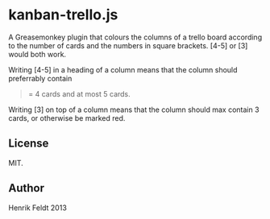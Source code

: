 kanban-trello.js
================

A Greasemonkey plugin that colours the columns of a trello board according to
the number of cards and the numbers in square brackets. [4-5] or [3] would both work.

Writing [4-5] in a heading of a column means that the column should preferrably contain
>= 4 cards and at most 5 cards.

Writing [3] on top of a column means that the column should max contain 3 cards, or
otherwise be marked red.

## License

MIT.

## Author

Henrik Feldt 2013
